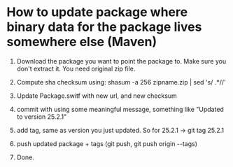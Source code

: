 # How to update package where binary data for the package lives somewhere else (Maven)

1. Download the package you want to point the package to. Make sure you don't extract it. You need original zip file.

2. Compute sha checksum using: shasum -a 256 zipname.zip | sed 's/ .*//' 

3. Update Package.switf with new url, and new checksum

4. commit with using some meaningful message, something like "Updated to version 25.2.1"

5. add tag, same as version you just updated. So for 25.2.1 -> git tag 25.2.1

6. push updated package + tags (git push, git push origin --tags)

7. Done.



